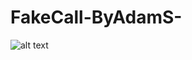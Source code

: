 # FakeCall-ByAdamS-
![alt text](https://github.com/AdamSeliany/FakeCall-ByAdamS-/blob/[branch]/Capture.jpg?raw=true)
